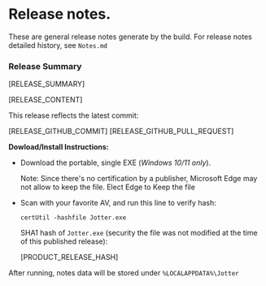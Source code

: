 # Release notes.
These are general release notes generate by the build. For release notes detailed history, see `Notes.md`

### Release Summary
[RELEASE_SUMMARY]

[RELEASE_CONTENT]

This release reflects the latest commit:

[RELEASE_GITHUB_COMMIT] [RELEASE_GITHUB_PULL_REQUEST]


**Dowload/Install Instructions:**

* Download the portable, single EXE (_Windows 10/11 only_).

    Note: Since there's no certification by a publisher, Microsoft Edge may not allow to keep the file. Elect Edge to Keep the file

* Scan with your favorite AV, and run this line to verify hash:

    `certUtil -hashfile Jotter.exe`

    SHA1 hash of `Jotter.exe` (security the file was not modified at the time of this published release):
    
    [PRODUCT_RELEASE_HASH]

After running, notes data will be stored under `%LOCALAPPDATA%\Jotter`